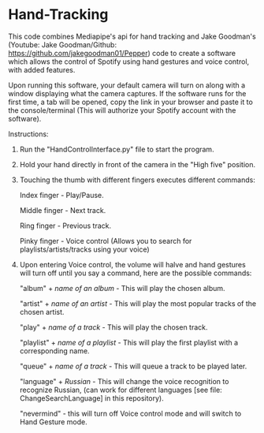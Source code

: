 # Hand-Tracking

This code combines Mediapipe's api for hand tracking and Jake Goodman's (Youtube: Jake Goodman/Github: https://github.com/jakegoodman01/Pepper) code to create a software which allows the control of Spotify using hand gestures and voice control, with added features.

Upon running this software, your default camera will turn on along with a window displaying what the camera captures.
If the software runs for the first time, a tab will be opened, copy the link in your browser and paste it to the console/terminal (This will authorize your Spotify account with the software).

Instructions:
1. Run the "HandControlInterface.py" file to start the program.
2. Hold your hand directly in front of the camera in the "High five" position.
3. Touching the thumb with different fingers executes different commands:

   Index finger - Play/Pause.

   Middle finger - Next track.

   Ring finger - Previous track.

   Pinky finger - Voice control (Allows you to search for playlists/artists/tracks using your voice)
  
4. Upon entering Voice control, the volume will halve and hand gestures will turn off until you say a command, here are the possible commands:

   "album" + *name of an album* - This will play the chosen album.
   
   "artist" + *name of an artist* - This will play the most popular tracks of the chosen artist.
   
   "play" + *name of a track* - This will play the chosen track.
   
   "playlist" + *name of a playlist* - This will play the first playlist with a corresponding name.
   
   "queue" + *name of a track* - This will queue a track to be played later.
   
   "language" + *Russian* - This will change the voice recognition to recognize Russian, (can work for different languages [see file: ChangeSearchLanguage] in this repository).
   
   "nevermind" - this will turn off Voice control mode and will switch to Hand Gesture mode.
